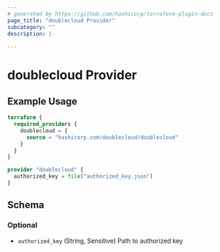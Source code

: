 ```yaml
---
# generated by https://github.com/hashicorp/terraform-plugin-docs
page_title: "doublecloud Provider"
subcategory: ""
description: |-
  
---
```


# doublecloud Provider



## Example Usage

```terraform
terraform {
  required_providers {
    doublecloud = {
      source = "hashicorp.com/doublecloud/doublecloud"
    }
  }
}

provider "doublecloud" {
  authorized_key = file("authorized_key.json")
}
```

<!-- schema generated by tfplugindocs -->
## Schema

### Optional

- `authorized_key` (String, Sensitive) Path to authorized key
